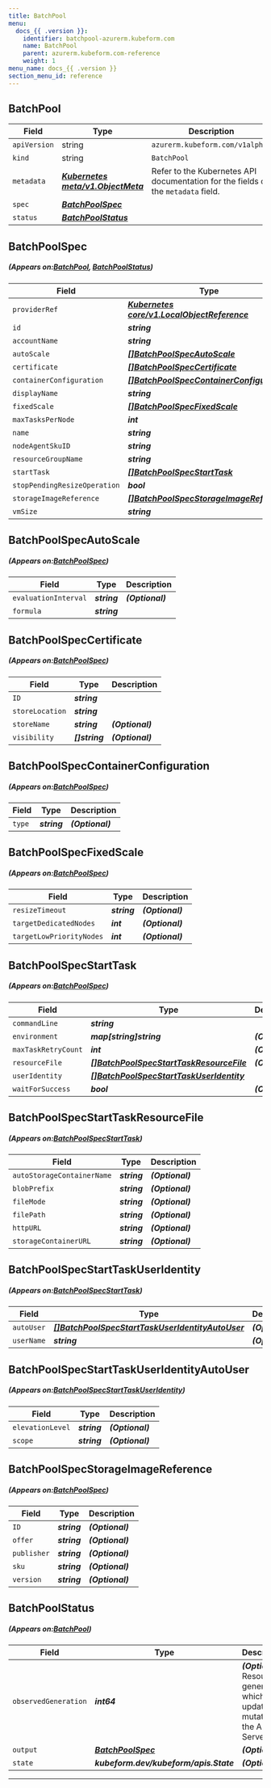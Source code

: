 ```yaml
---
title: BatchPool
menu:
  docs_{{ .version }}:
    identifier: batchpool-azurerm.kubeform.com
    name: BatchPool
    parent: azurerm.kubeform.com-reference
    weight: 1
menu_name: docs_{{ .version }}
section_menu_id: reference
---
```


## BatchPool
| Field | Type | Description |
| ------ | ----- | ----------- |
| `apiVersion` | string | `azurerm.kubeform.com/v1alpha1` |
|    `kind` | string | `BatchPool` |
| `metadata` | ***[Kubernetes meta/v1.ObjectMeta](https://kubernetes.io/docs/reference/generated/kubernetes-api/v1.13/#objectmeta-v1-meta)***|Refer to the Kubernetes API documentation for the fields of the `metadata` field.|
| `spec` | ***[BatchPoolSpec](#BatchPoolSpec)***||
| `status` | ***[BatchPoolStatus](#BatchPoolStatus)***||
## BatchPoolSpec
##### (Appears on:[BatchPool](#BatchPool), [BatchPoolStatus](#BatchPoolStatus))
| Field | Type | Description |
| ------ | ----- | ----------- |
| `providerRef` | ***[Kubernetes core/v1.LocalObjectReference](https://kubernetes.io/docs/reference/generated/kubernetes-api/v1.13/#localobjectreference-v1-core)***||
| `id` | ***string***||
| `accountName` | ***string***||
| `autoScale` | ***[[]BatchPoolSpecAutoScale](#BatchPoolSpecAutoScale)***| ***(Optional)*** |
| `certificate` | ***[[]BatchPoolSpecCertificate](#BatchPoolSpecCertificate)***| ***(Optional)*** |
| `containerConfiguration` | ***[[]BatchPoolSpecContainerConfiguration](#BatchPoolSpecContainerConfiguration)***| ***(Optional)*** |
| `displayName` | ***string***| ***(Optional)*** |
| `fixedScale` | ***[[]BatchPoolSpecFixedScale](#BatchPoolSpecFixedScale)***| ***(Optional)*** |
| `maxTasksPerNode` | ***int***| ***(Optional)*** |
| `name` | ***string***||
| `nodeAgentSkuID` | ***string***||
| `resourceGroupName` | ***string***||
| `startTask` | ***[[]BatchPoolSpecStartTask](#BatchPoolSpecStartTask)***| ***(Optional)*** |
| `stopPendingResizeOperation` | ***bool***| ***(Optional)*** |
| `storageImageReference` | ***[[]BatchPoolSpecStorageImageReference](#BatchPoolSpecStorageImageReference)***||
| `vmSize` | ***string***||
## BatchPoolSpecAutoScale
##### (Appears on:[BatchPoolSpec](#BatchPoolSpec))
| Field | Type | Description |
| ------ | ----- | ----------- |
| `evaluationInterval` | ***string***| ***(Optional)*** |
| `formula` | ***string***||
## BatchPoolSpecCertificate
##### (Appears on:[BatchPoolSpec](#BatchPoolSpec))
| Field | Type | Description |
| ------ | ----- | ----------- |
| `ID` | ***string***||
| `storeLocation` | ***string***||
| `storeName` | ***string***| ***(Optional)*** |
| `visibility` | ***[]string***| ***(Optional)*** |
## BatchPoolSpecContainerConfiguration
##### (Appears on:[BatchPoolSpec](#BatchPoolSpec))
| Field | Type | Description |
| ------ | ----- | ----------- |
| `type` | ***string***| ***(Optional)*** |
## BatchPoolSpecFixedScale
##### (Appears on:[BatchPoolSpec](#BatchPoolSpec))
| Field | Type | Description |
| ------ | ----- | ----------- |
| `resizeTimeout` | ***string***| ***(Optional)*** |
| `targetDedicatedNodes` | ***int***| ***(Optional)*** |
| `targetLowPriorityNodes` | ***int***| ***(Optional)*** |
## BatchPoolSpecStartTask
##### (Appears on:[BatchPoolSpec](#BatchPoolSpec))
| Field | Type | Description |
| ------ | ----- | ----------- |
| `commandLine` | ***string***||
| `environment` | ***map[string]string***| ***(Optional)*** |
| `maxTaskRetryCount` | ***int***| ***(Optional)*** |
| `resourceFile` | ***[[]BatchPoolSpecStartTaskResourceFile](#BatchPoolSpecStartTaskResourceFile)***| ***(Optional)*** |
| `userIdentity` | ***[[]BatchPoolSpecStartTaskUserIdentity](#BatchPoolSpecStartTaskUserIdentity)***||
| `waitForSuccess` | ***bool***| ***(Optional)*** |
## BatchPoolSpecStartTaskResourceFile
##### (Appears on:[BatchPoolSpecStartTask](#BatchPoolSpecStartTask))
| Field | Type | Description |
| ------ | ----- | ----------- |
| `autoStorageContainerName` | ***string***| ***(Optional)*** |
| `blobPrefix` | ***string***| ***(Optional)*** |
| `fileMode` | ***string***| ***(Optional)*** |
| `filePath` | ***string***| ***(Optional)*** |
| `httpURL` | ***string***| ***(Optional)*** |
| `storageContainerURL` | ***string***| ***(Optional)*** |
## BatchPoolSpecStartTaskUserIdentity
##### (Appears on:[BatchPoolSpecStartTask](#BatchPoolSpecStartTask))
| Field | Type | Description |
| ------ | ----- | ----------- |
| `autoUser` | ***[[]BatchPoolSpecStartTaskUserIdentityAutoUser](#BatchPoolSpecStartTaskUserIdentityAutoUser)***| ***(Optional)*** |
| `userName` | ***string***| ***(Optional)*** |
## BatchPoolSpecStartTaskUserIdentityAutoUser
##### (Appears on:[BatchPoolSpecStartTaskUserIdentity](#BatchPoolSpecStartTaskUserIdentity))
| Field | Type | Description |
| ------ | ----- | ----------- |
| `elevationLevel` | ***string***| ***(Optional)*** |
| `scope` | ***string***| ***(Optional)*** |
## BatchPoolSpecStorageImageReference
##### (Appears on:[BatchPoolSpec](#BatchPoolSpec))
| Field | Type | Description |
| ------ | ----- | ----------- |
| `ID` | ***string***| ***(Optional)*** |
| `offer` | ***string***| ***(Optional)*** |
| `publisher` | ***string***| ***(Optional)*** |
| `sku` | ***string***| ***(Optional)*** |
| `version` | ***string***| ***(Optional)*** |
## BatchPoolStatus
##### (Appears on:[BatchPool](#BatchPool))
| Field | Type | Description |
| ------ | ----- | ----------- |
| `observedGeneration` | ***int64***| ***(Optional)*** Resource generation, which is updated on mutation by the API Server.|
| `output` | ***[BatchPoolSpec](#BatchPoolSpec)***| ***(Optional)*** |
| `state` | ***kubeform.dev/kubeform/apis.State***| ***(Optional)*** |
---
